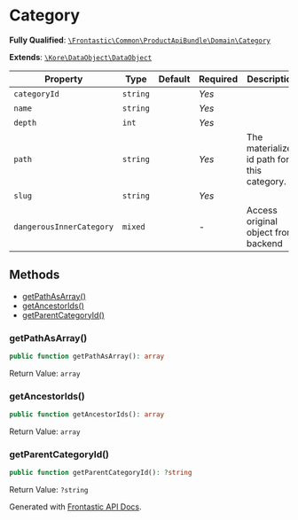 #  Category

**Fully Qualified**: [`\Frontastic\Common\ProductApiBundle\Domain\Category`](../../../../src/php/ProductApiBundle/Domain/Category.php)

**Extends**: [`\Kore\DataObject\DataObject`](https://github.com/kore/DataObject)

Property|Type|Default|Required|Description
--------|----|-------|--------|-----------
`categoryId` | `string` |  | *Yes* | 
`name` | `string` |  | *Yes* | 
`depth` | `int` |  | *Yes* | 
`path` | `string` |  | *Yes* | The materialized id path for this category.
`slug` | `string` |  | *Yes* | 
`dangerousInnerCategory` | `mixed` |  | - | Access original object from backend

## Methods

* [getPathAsArray()](#getpathasarray)
* [getAncestorIds()](#getancestorids)
* [getParentCategoryId()](#getparentcategoryid)

### getPathAsArray()

```php
public function getPathAsArray(): array
```

Return Value: `array`

### getAncestorIds()

```php
public function getAncestorIds(): array
```

Return Value: `array`

### getParentCategoryId()

```php
public function getParentCategoryId(): ?string
```

Return Value: `?string`

Generated with [Frontastic API Docs](https://github.com/FrontasticGmbH/apidocs).
